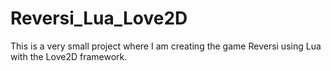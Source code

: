 # Reversi_Lua_Love2D
This is a very small project where I am creating the game Reversi using Lua with the Love2D framework.
